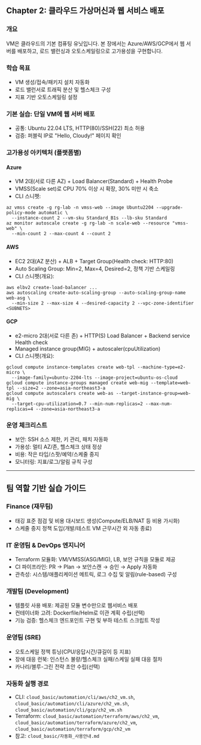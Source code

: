 ## Chapter 2: 클라우드 가상머신과 웹 서비스 배포

### 개요
VM은 클라우드의 기본 컴퓨팅 유닛입니다. 본 장에서는 Azure/AWS/GCP에서 웹 서버를 배포하고, 로드 밸런싱과 오토스케일링으로 고가용성을 구현합니다.

### 학습 목표
- VM 생성/접속/패키지 설치 자동화
- 로드 밸런서로 트래픽 분산 및 헬스체크 구성
- 지표 기반 오토스케일링 설정

### 기본 실습: 단일 VM에 웹 서버 배포
- 공통: Ubuntu 22.04 LTS, HTTP(80)/SSH(22) 최소 허용
- 검증: 퍼블릭 IP로 "Hello, Cloudy!" 페이지 확인

### 고가용성 아키텍처 (플랫폼별)

#### Azure
- VM 2대(서로 다른 AZ) + Load Balancer(Standard) + Health Probe
- VMSS(Scale set)로 CPU 70% 이상 시 확장, 30% 미만 시 축소
- CLI 스니펫:
```
az vmss create -g rg-lab -n vmss-web --image Ubuntu2204 --upgrade-policy-mode automatic \
  --instance-count 2 --vm-sku Standard_B1s --lb-sku Standard
az monitor autoscale create -g rg-lab -n scale-web --resource "vmss-web" \
  --min-count 2 --max-count 4 --count 2
```

#### AWS
- EC2 2대(AZ 분산) + ALB + Target Group(Health check: HTTP:80)
- Auto Scaling Group: Min=2, Max=4, Desired=2, 정책 기반 스케일링
- CLI 스니펫(개요):
```
aws elbv2 create-load-balancer ...
aws autoscaling create-auto-scaling-group --auto-scaling-group-name web-asg \
  --min-size 2 --max-size 4 --desired-capacity 2 --vpc-zone-identifier <SUBNETS>
```

#### GCP
- e2-micro 2대(서로 다른 존) + HTTP(S) Load Balancer + Backend service Health check
- Managed instance group(MIG) + autoscaler(cpuUtilization)
- CLI 스니펫(개요):
```
gcloud compute instance-templates create web-tpl --machine-type=e2-micro \
  --image-family=ubuntu-2204-lts --image-project=ubuntu-os-cloud
gcloud compute instance-groups managed create web-mig --template=web-tpl --size=2 --zone=asia-northeast3-a
gcloud compute autoscalers create web-as --target-instance-group=web-mig \
  --target-cpu-utilization=0.7 --min-num-replicas=2 --max-num-replicas=4 --zone=asia-northeast3-a
```

### 운영 체크리스트
- 보안: SSH 소스 제한, 키 관리, 패치 자동화
- 가용성: 멀티 AZ/존, 헬스체크 상태 정상
- 비용: 작은 타입/스팟/예약/스케줄 중지
- 모니터링: 지표/로그/알림 규칙 구성

---

## 팀 역할 기반 실습 가이드

### Finance (재무팀)
- 태깅 표준 점검 및 비용 대시보드 생성(Compute/ELB/NAT 등 비용 가시화)
- 스케줄 중지 정책 도입(개발/테스트 VM 근무시간 외 자동 종료)

### IT 운영팀 & DevOps 엔지니어
- Terraform 모듈화: VM/VMSS(ASG/MIG), LB, 보안 규칙을 모듈로 제공
- CI 파이프라인: PR → Plan → 보안스캔 → 승인 → Apply 자동화
- 관측성: 시스템/애플리케이션 메트릭, 로그 수집 및 알림(rule-based) 구성

### 개발팀 (Development)
- 템플릿 사용 배포: 제공된 모듈 변수만으로 웹서비스 배포
- 컨테이너화 고려: Dockerfile/Helm로 이관 계획 수립(선택)
- 기능 검증: 헬스체크 엔드포인트 구현 및 부하 테스트 스크립트 작성

### 운영팀 (SRE)
- 오토스케일 정책 튜닝(CPU/응답시간/큐길이 등 지표)
- 장애 대응 런북: 인스턴스 불량/헬스체크 실패/스케일 실패 대응 절차
- 카나리/블루-그린 전략 초안 수립(선택)

### 자동화 실행 경로
- CLI: `cloud_basic/automation/cli/aws/ch2_vm.sh`, `cloud_basic/automation/cli/azure/ch2_vm.sh`, `cloud_basic/automation/cli/gcp/ch2_vm.sh`
- Terraform: `cloud_basic/automation/terraform/aws/ch2_vm`, `cloud_basic/automation/terraform/azure/ch2_vm`, `cloud_basic/automation/terraform/gcp/ch2_vm`
- 참고: `cloud_basic/자동화_사용안내.md`

